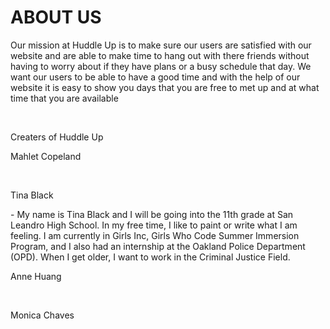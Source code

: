  <body>

<h1>ABOUT US </h1>
<p>Our mission at Huddle Up is to make sure our users are satisfied with our website  and are able to make time to hang out with there friends without having to worry about if they have plans or a busy schedule that day. We want our users to be able to have a good time and with the help of our website it is easy to show you days that  you  are free to met up and at what time that you are available </p>
<BR>
<p> Creaters of Huddle Up 
<BR>
 <p>Mahlet Copeland </p>
<BR>
 <p>Tina Black</p>
<p> - My name is Tina Black and I will be going into the 11th grade at San Leandro High School. In my free time, I like to paint or write what I am feeling. I am currently in Girls Inc, Girls Who Code Summer Immersion Program, and I also had an internship at the Oakland Police Department (OPD). When I get older, I want to work in the Criminal Justice Field.
<BR>
 <p>Anne Huang </p>
<BR>
 <p>Monica Chaves</p>
</html>
